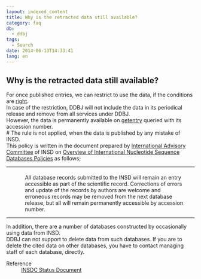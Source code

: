 ```yaml
---
layout: indexed_content
title: Why is the retracted data still available?
category: faq
db:
  - ddbj
tags: 
  - Search
date: 2014-06-13T14:33:41
lang: en
---
```


## Why is the retracted data still available?

<p>For once published entries, we can restrict to use the data, if the conditions are <a href="/faq/en/restore-released-data-private-e.html">right</a>. <br>In case of the restriction, DDBJ will not include the data in its periodical release and remove from all services under DDBJ. <br>However, the data is permanently available on <a href="http://getentry.ddbj.nig.ac.jp/top-e.html">getentry</a> queried with its accession number. <br># The rule is not applied, when the data is published by any mistake of INSD. <br> This policy is written in the document prepared by <a href="/insdc-e.html#iac">International Advisory Committee</a> of INSD on <a href="/insdc-e.html#policy">Overview of International Nucleotide Sequence Databases Policies</a> as follows; </p>
<hr>
<p style="margin :0px 20px 0 20px; padding : 5px 8px 0px 30px; ">All database records submitted to the INSD will remain an entry accessible as part of the scientific record. Corrections of errors and update of the records by authors are welcome and erroneous records may be removed from the next database release, but all will remain permanently accessible by accession number. </p>
<hr>
<p>In addition, there are a number of databases constructed by occasionally using data from INSD. <br>DDBJ can not support to delete data from such databases. If you are to delete the cited data on other databases, you have to contact managing staff of each database, directly. </p>
<dl><dt>Reference</dt>
  <dd><a href="/insdc-status-e.html">INSDC Status Document</a></dd>
</dl>
